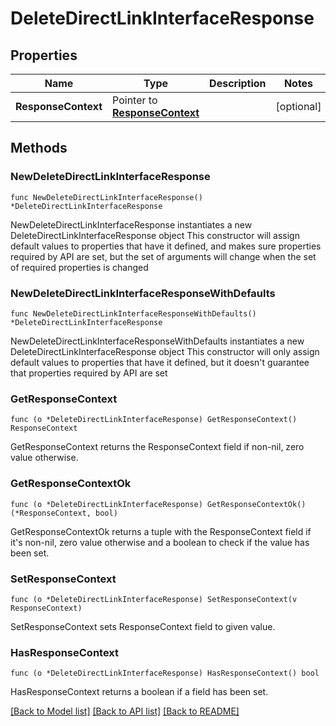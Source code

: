 # DeleteDirectLinkInterfaceResponse

## Properties

Name | Type | Description | Notes
------------ | ------------- | ------------- | -------------
**ResponseContext** | Pointer to [**ResponseContext**](ResponseContext.md) |  | [optional] 

## Methods

### NewDeleteDirectLinkInterfaceResponse

`func NewDeleteDirectLinkInterfaceResponse() *DeleteDirectLinkInterfaceResponse`

NewDeleteDirectLinkInterfaceResponse instantiates a new DeleteDirectLinkInterfaceResponse object
This constructor will assign default values to properties that have it defined,
and makes sure properties required by API are set, but the set of arguments
will change when the set of required properties is changed

### NewDeleteDirectLinkInterfaceResponseWithDefaults

`func NewDeleteDirectLinkInterfaceResponseWithDefaults() *DeleteDirectLinkInterfaceResponse`

NewDeleteDirectLinkInterfaceResponseWithDefaults instantiates a new DeleteDirectLinkInterfaceResponse object
This constructor will only assign default values to properties that have it defined,
but it doesn't guarantee that properties required by API are set

### GetResponseContext

`func (o *DeleteDirectLinkInterfaceResponse) GetResponseContext() ResponseContext`

GetResponseContext returns the ResponseContext field if non-nil, zero value otherwise.

### GetResponseContextOk

`func (o *DeleteDirectLinkInterfaceResponse) GetResponseContextOk() (*ResponseContext, bool)`

GetResponseContextOk returns a tuple with the ResponseContext field if it's non-nil, zero value otherwise
and a boolean to check if the value has been set.

### SetResponseContext

`func (o *DeleteDirectLinkInterfaceResponse) SetResponseContext(v ResponseContext)`

SetResponseContext sets ResponseContext field to given value.

### HasResponseContext

`func (o *DeleteDirectLinkInterfaceResponse) HasResponseContext() bool`

HasResponseContext returns a boolean if a field has been set.


[[Back to Model list]](../README.md#documentation-for-models) [[Back to API list]](../README.md#documentation-for-api-endpoints) [[Back to README]](../README.md)


